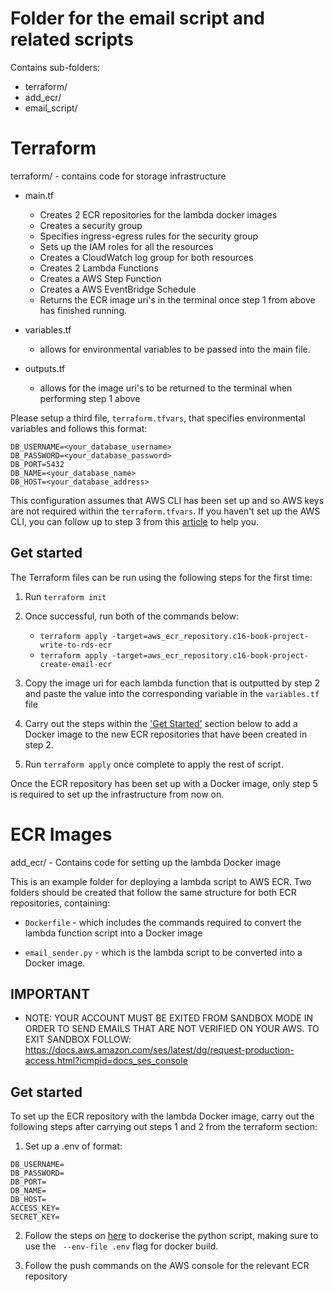 # Folder for the email script and related scripts

Contains sub-folders:

* terraform/
* add_ecr/
* email_script/

# Terraform

terraform/ - contains code for storage infrastructure

* main.tf

    * Creates 2 ECR repositories for the lambda docker images
    * Creates a security group
    * Specifies ingress-egress rules for the security group
    * Sets up the IAM roles for all the resources
    * Creates a CloudWatch log group for both resources
    * Creates 2 Lambda Functions
    * Creates a AWS Step Function
    * Creates a AWS EventBridge Schedule
    * Returns the ECR image uri's in the terminal once step 1 from above has finished running.

* variables.tf 

    * allows for environmental variables to be passed into the main file.

* outputs.tf 

    * allows for the image uri's to be returned to the terminal when performing step 1 above

Please setup a third file, `terraform.tfvars`, that specifies environmental variables and follows this format:

```
DB_USERNAME=<your_database_username>
DB_PASSWORD=<your_database_password>
DB_PORT=5432
DB_NAME=<your_database_name>
DB_HOST=<your_database_address>
```

This configuration assumes that AWS CLI has been set up and so AWS keys are not required within the `terraform.tfvars`. If you haven't set up the AWS CLI, you can follow up to step 3 from this [article](https://medium.com/@simonazhangzy/installing-and-configuring-the-aws-cli-7d33796e4a7c) to help you.


## Get started

The Terraform files can be run using the following steps for the first time:

1. Run `terraform init`

2. Once successful, run both of the commands below:  
    * `terraform apply -target=aws_ecr_repository.c16-book-project-write-to-rds-ecr`
    * `terraform apply -target=aws_ecr_repository.c16-book-project-create-email-ecr`

3. Copy the image uri for each lambda function that is outputted by step 2 and paste the value into the corresponding variable in the `variables.tf` file

4. Carry out the steps within the ['Get Started'](#get-started-1) section below to add a Docker image to the new ECR repositories that have been created in step 2.

5. Run `terraform apply` once complete to apply the rest of script.

Once the ECR repository has been set up with a Docker image, only step 5 is required to set up the infrastructure from now on.


# ECR Images

add_ecr/ - Contains code for setting up the lambda Docker image

This is an example folder for deploying a lambda script to AWS ECR. Two folders should be created that follow the same structure for both ECR repositories, containing:

* `Dockerfile` - which includes the commands required to convert the lambda function script into a Docker image

* `email_sender.py` - which is the lambda script to be converted into a Docker image.


## IMPORTANT

- NOTE: YOUR ACCOUNT MUST BE EXITED FROM SANDBOX MODE IN ORDER TO SEND EMAILS THAT ARE NOT VERIFIED ON YOUR AWS. TO EXIT SANDBOX FOLLOW: https://docs.aws.amazon.com/ses/latest/dg/request-production-access.html?icmpid=docs_ses_console 


## Get started <a name="dockerise_image"></a>

To set up the ECR repository with the lambda Docker image, carry out the following steps after carrying out steps 1 and 2 from the terraform section:


1. Set up a .env of format:

```
DB_USERNAME=
DB_PASSWORD=
DB_PORT=
DB_NAME=
DB_HOST=
ACCESS_KEY=
SECRET_KEY=
```

2. Follow the steps on [here](https://docs.aws.amazon.com/lambda/latest/dg/python-image.html#python-image-instructions) to dockerise the python script, making sure to use the ` --env-file .env` flag for docker build.

3. Follow the push commands on the AWS console for the relevant ECR repository

